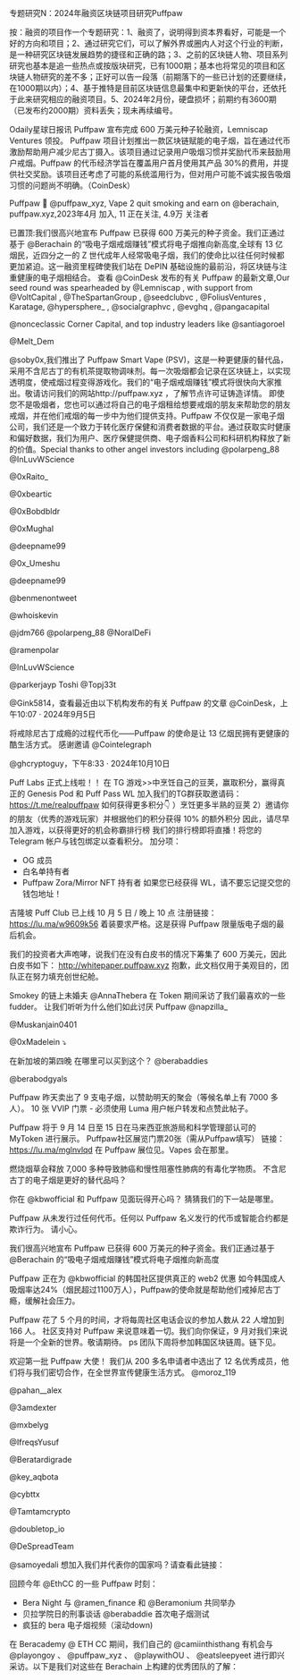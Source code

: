 专题研究N：2024年融资区块链项目研究Puffpaw 


按：融资的项目作一个专题研究：1、融资了，说明得到资本界看好，可能是一个好的方向和项目；2、通过研究它们，可以了解外界或圈内人对这个行业的判断，是一种研究区块链发展趋势的捷径和正确的路；3、之前的区块链人物、项目系列研究也基本是追一些热点或按版块研究，已有1000期；基本也将常见的项目和区块链人物研究的差不多；正好可以告一段落（前期落下的一些已计划的还要继续，在1000期以内）；4、基于推特是目前区块链信息最集中和更新快的平台，还依托于此来研究相应的融资项目。5、2024年2月份，硬盘损坏；前期约有3600期（已发布约2000期）资料丢失；现未再续编号。

Odaily星球日报讯 Puffpaw 宣布完成 600 万美元种子轮融资，Lemniscap Ventures 领投。
Puffpaw 项目计划推出一款区块链赋能的电子烟，旨在通过代币激励帮助用户减少尼古丁摄入。该项目通过记录用户吸烟习惯并奖励代币来鼓励用户戒烟。Puffpaw 的代币经济学旨在覆盖用户首月使用其产品 30%的费用，并提供社交奖励。该项目还考虑了可能的系统滥用行为，但对用户可能不诚实报告吸烟习惯的问题尚不明确。（CoinDesk）

Puffpaw 💨
@puffpaw_xyz,
Vape 2 quit smoking and earn on 
@berachain,
puffpaw.xyz,2023年4月 加入,
11 正在关注,
4.9万 关注者


已置顶:我们很高兴地宣布 Puffpaw 已获得 600 万美元的种子资金。我们正通过基于
@Berachain
的“吸电子烟戒烟赚钱”模式将电子烟推向新高度,全球有 13 亿烟民，近四分之一的 Z 世代成年人经常吸电子烟，我们的使命比以往任何时候都更加紧迫。这一融资里程碑使我们站在 DePIN 基础设施的最前沿，将区块链与注重健康的电子烟相结合。
查看
@CoinDesk
发布的有关 Puffpaw 的最新文章,Our seed round was spearheaded by 
@Lemniscap
, with support from 
@VoltCapital
, 
@TheSpartanGroup
, 
@seedclubvc
, 
@FoliusVentures
, Karatage, 
@hypersphere_
, 
@socialgraphvc
, 
@evghq
, 
@pangacapital
 
@nonceclassic
 Corner Capital, and top industry leaders like 
@santiagoroel
 
@Melt_Dem
 
@soby0x,我们推出了 Puffpaw Smart Vape (PSV)，这是一种更健康的替代品，采用不含尼古丁的有机茶提取物调味剂。每一次吸烟都会记录在区块链上，以实现透明度，使戒烟过程变得游戏化。我们的“电子烟戒烟赚钱”模式将很快向大家推出。敬请访问我们的网站http://puffpaw.xyz ，了解节点许可证铸造详情。
即使您不是吸烟者，您也可以通过将自己的电子烟租给想要戒烟的朋友来帮助您的朋友戒烟，并在他们戒烟的每一步中为他们提供支持。Puffpaw 不仅仅是一家电子烟公司，我们还是一个致力于转化医疗保健和消费者数据的平台。通过获取实时健康和偏好数据，我们为用户、医疗保健提供商、电子烟香料公司和科研机构释放了新的价值。Special thanks to other angel investors including @polarpeng_88 
@InLuvWScience
 
@0xRaito_
 
@0xbeartic
 
@0xBobdbldr
 
@0xMughal
 
@deepname99
 
@0x_Umeshu
 
@deepname99
 
@benmenontweet
 
@whoiskevin
 
@jdm766
 @polarpeng_88 
@NoralDeFi
 
@ramenpolar
 
@InLuvWScience
 
@parkerjayp
 Toshi 
@Topj33t
 
@Gink5814，查看最近由以下机构发布的有关 Puffpaw 的文章
@CoinDesk，上午10:07 · 2024年9月5日

将戒除尼古丁成瘾的过程代币化——Puffpaw 的使命是让 13 亿烟民拥有更健康的酷生活方式。
感谢邀请
@Cointelegraph
 
@ghcryptoguy，下午8:33 · 2024年10月10日

Puff Labs 正式上线啦！！
在 TG 游戏>>中烹饪自己的豆荚，赢取积分，赢得真正的 Genesis Pod 和 Puff Pass WL
加入我们的TG群获取邀请码： https://t.me/realpuffpaw
如何获得更多积分👇
）烹饪更多半熟的豆荚
2）邀请你的朋友（优秀的游戏玩家）并根据他们的积分获得 10% 的额外积分
因此，请尽早加入游戏，以获得更好的机会称霸排行榜
我们的排行榜即将直播！将您的 Telegram 帐户与钱包绑定以查看积分。
加分项：
- OG 成员
- 白名单持有者
- Puffpaw Zora/Mirror NFT 持有者
如果您已经获得 WL，请不要忘记提交您的钱包地址！

吉隆坡 Puff Club 已上线
10 月 5 日 / 晚上 10 点
注册链接：
https://lu.ma/w9609k56
着装要求严格。这是获得 Puffpaw 限量版电子烟的最后机会。

我们的投资者大声咆哮，说我们在没有白皮书的情况下筹集了 600 万美元，因此白皮书如下：
http://whitepaper.puffpaw.xyz
抱歉，此文档仅用于美观目的，团队正在努力填充创世纪舱。

Smokey 的链上未婚夫
@AnnaThebera
在 Token 期间采访了我们最喜欢的一些 fudder。
让我们听听为什么他们如此讨厌 Puffpaw 
@napzilla_
 
@Muskanjain0401
 
@0xMadelein
  ⤵️

在新加坡的第四晚
在哪里可以买到这个？
@berabaddies
 
@berabodgyals

Puffpaw 昨天卖出了 9 支电子烟，以赞助明天的聚会（等候名单上有 7000 多人）。
10 张 VVIP 门票 - 必须使用 Luma 用户帐户转发和点赞此帖子。

Puffpaw 将于 9 月 14 日至 15 日在马来西亚旅游局和科学管理部认可的 MyToken 进行展示。
Puffpaw社区展览门票20张（需从Puffpaw填写）
链接： https://lu.ma/mglnvlqd
在 Puffpaw 展位见。Vapes 会在那里。

燃烧烟草会释放 7,000 多种导致肺癌和慢性阻塞性肺病的有毒化学物质。
不含尼古丁的电子烟是更好的替代品吗？

你在
@kbwofficial
和 Puffpaw 见面玩得开心吗？
猜猜我们的下一站是哪里。

Puffpaw 从未发行过任何代币。任何以 Puffpaw 名义发行的代币或智能合约都是欺诈行为。
请小心。

我们很高兴地宣布 Puffpaw 已获得 600 万美元的种子资金。我们正通过基于
@Berachain
的“吸电子烟戒烟赚钱”模式将电子烟推向新高度

Puffpaw 正在为
@kbwofficial
的韩国社区提供真正的 web2 优惠
如今韩国成人吸烟率达24%（烟民超过1100万人），Puffpaw的使命就是帮助他们戒掉尼古丁瘾，缓解社会压力。

Puffpaw 花了 5 个月的时间，才将每周社区电话会议的参加人数从 22 人增加到 166 人。
社区支持对 Puffpaw 来说意味着一切。我们向你保证，9 月对我们来说将是一个全新的世界。敬请期待。
ps 团队下周将参加韩国区块链周。链下见。

欢迎第一批 Puffpaw 大使！
我们从 200 多名申请者中选出了 12 名优秀成员，他们将与我们密切合作，在全世界宣传健康生活方式。
@moroz_119
 
@pahan__alex
 
@3amdexter
 
@mxbelyg
 
@IfreqsYusuf
 
@Beratardigrade
 
@key_aqbota
 
@cybttx
 
@Tamtamcrypto
 
@doubletop_io
 
@DeSpreadTeam
 
@samoyedali
想加入我们并代表你的国家吗？请查看此链接：

回顾今年
@EthCC
的一些 Puffpaw 时刻：
- Bera Night 与
@ramen_finance
和
@Beramonium
共同举办
- 贝拉学院日的刑事谈话
@berabaddie
首次电子烟测试
- 疯狂的 bera 电子烟视频（滚动down)

在 Beracademy @ ETH CC 期间，我们自己的
@camiinthisthang
有机会与
@playongoy
 、 
@puffpaw_xyz
 、 
@playwithOU
 、 
@eatsleepyeet
进行即兴采访。以下是我们对这些在 Berachain 上构建的优秀团队的了解：
